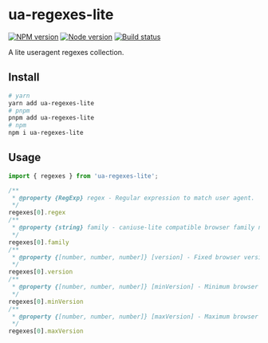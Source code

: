 # ua-regexes-lite

[![NPM version][npm]][npm-url]
[![Node version][node]][node-url]
[![Build status][build]][build-url]

[npm]: https://img.shields.io/npm/v/ua-regexes-lite.svg
[npm-url]: https://www.npmjs.com/package/ua-regexes-lite

[node]: https://img.shields.io/node/v/ua-regexes-lite.svg
[node-url]: https://nodejs.org

[build]: https://img.shields.io/github/actions/workflow/status/TrigenSoftware/ua-regexes-lite/ci.yml?branch=main
[build-url]: https://github.com/TrigenSoftware/ua-regexes-lite/actions

A lite useragent regexes collection.

## Install

```bash
# yarn
yarn add ua-regexes-lite
# pnpm
pnpm add ua-regexes-lite
# npm
npm i ua-regexes-lite
```

## Usage

```js
import { regexes } from 'ua-regexes-lite';

/**
 * @property {RegExp} regex - Regular expression to match user agent.
 */
regexes[0].regex
/**
 * @property {string} family - caniuse-lite compatible browser family name.
 */
regexes[0].family
/**
 * @property {[number, number, number]} [version] - Fixed browser version.
 */
regexes[0].version
/**
 * @property {[number, number, number]} [minVersion] - Minimum browser version.
 */
regexes[0].minVersion
/**
 * @property {[number, number, number]} [maxVersion] - Maximum browser version.
 */
regexes[0].maxVersion
```
